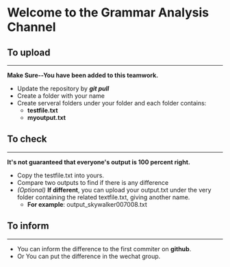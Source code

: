 # Welcome to the Grammar Analysis Channel

## To upload
---
**Make Sure--You have been added to this teamwork.**

+ Update the repository by ***git pull***
+ Create a folder with your name
+ Create serveral folders under your folder and each folder contains:
   - **testfile.txt**
   - **myoutput.txt**

## To check
---
**It's not guaranteed that everyone's output is 100 percent right.**

+ Copy the testfile.txt into yours.
+ Compare two outputs to find if there is any difference
+ *(Optional)* **If different**, you can upload your output.txt under the very folder containing the related textfile.txt, giving another name.
   - **For example**: output_skywalker007008.txt

## To inform
---
+ You can inform the difference to the first commiter on **github**.
+ Or You can put the difference in the wechat group.
